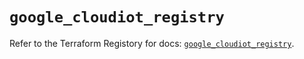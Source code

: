 # `google_cloudiot_registry`

Refer to the Terraform Registory for docs: [`google_cloudiot_registry`](https://registry.terraform.io/providers/hashicorp/google/4.78.0/docs/resources/cloudiot_registry).
